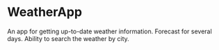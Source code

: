 # WeatherApp
An app for getting up-to-date weather information. Forecast for several days. Ability to search the weather by city. 
